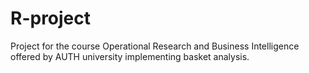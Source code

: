 # R-project
Project for the course Operational Research and Business Intelligence offered by AUTH university implementing basket analysis.
